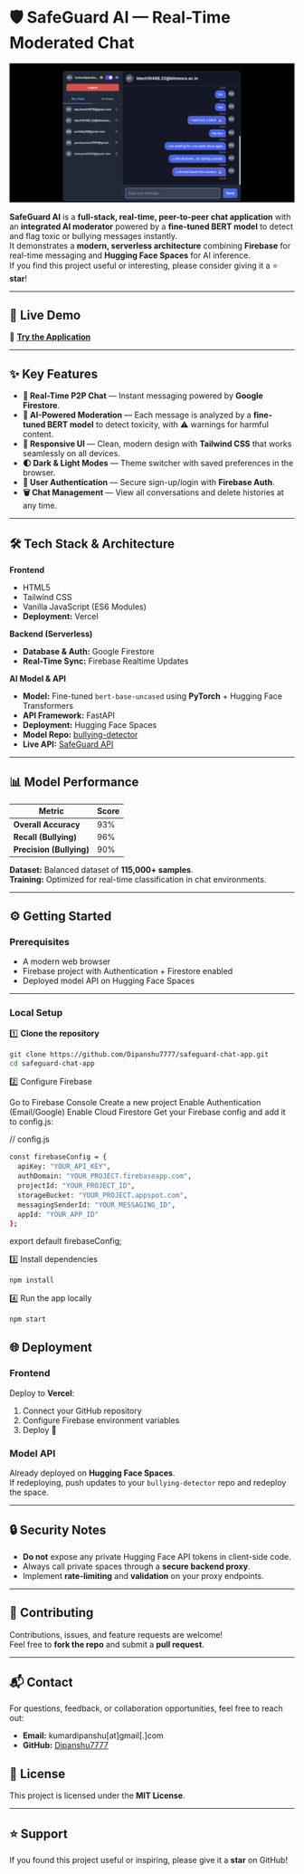 # 🛡️ SafeGuard AI — Real-Time Moderated Chat
![SafeGuard Chat Screenshot](Safegaurd.png)

**SafeGuard AI** is a **full-stack, real-time, peer-to-peer chat application** with an **integrated AI moderator** powered by a **fine-tuned BERT model** to detect and flag toxic or bullying messages instantly.  
It demonstrates a **modern, serverless architecture** combining **Firebase** for real-time messaging and **Hugging Face Spaces** for AI inference.  
If you find this project useful or interesting, please consider giving it a ⭐ **star**!

---

## 🚀 Live Demo  
🔗 **[Try the Application](https://safeguard-chat-app.vercel.app/)**  

---

## ✨ Key Features  

- **💬 Real-Time P2P Chat** — Instant messaging powered by **Google Firestore**.  
- **🤖 AI-Powered Moderation** — Each message is analyzed by a **fine-tuned BERT model** to detect toxicity, with ⚠️ warnings for harmful content.  
- **📱 Responsive UI** — Clean, modern design with **Tailwind CSS** that works seamlessly on all devices.  
- **🌓 Dark & Light Modes** — Theme switcher with saved preferences in the browser.  
- **🔐 User Authentication** — Secure sign-up/login with **Firebase Auth**.  
- **🗑️ Chat Management** — View all conversations and delete histories at any time.  

---

## 🛠 Tech Stack & Architecture  

**Frontend**  
- HTML5  
- Tailwind CSS  
- Vanilla JavaScript (ES6 Modules)  
- **Deployment:** Vercel  

**Backend (Serverless)**  
- **Database & Auth:** Google Firestore  
- **Real-Time Sync:** Firebase Realtime Updates  

**AI Model & API**  
- **Model:** Fine-tuned `bert-base-uncased` using **PyTorch** + Hugging Face Transformers  
- **API Framework:** FastAPI  
- **Deployment:** Hugging Face Spaces  
- **Model Repo:** [bullying-detector](https://github.com/Dipanshu7777/bullying-detector)  
- **Live API:** [SafeGuard API](https://huggingface.co/spaces/dez2work9876/safeguard-api)  

---

## 📊 Model Performance  

| Metric                  | Score |
|-------------------------|-------|
| **Overall Accuracy**    | 93%   |
| **Recall (Bullying)**   | 96%   |
| **Precision (Bullying)**| 90%   |

**Dataset:** Balanced dataset of **115,000+ samples**.  
**Training:** Optimized for real-time classification in chat environments.  

---

## ⚙️ Getting Started  

### **Prerequisites**
- A modern web browser  
- Firebase project with Authentication + Firestore enabled  
- Deployed model API on Hugging Face Spaces  

---

### **Local Setup**  

1️⃣ **Clone the repository**  
```bash
git clone https://github.com/Dipanshu7777/safeguard-chat-app.git
cd safeguard-chat-app
``` 

2️⃣ Configure Firebase

Go to Firebase Console
Create a new project
Enable Authentication (Email/Google)
Enable Cloud Firestore
Get your Firebase config and add it to config.js:

// config.js
```bash
const firebaseConfig = {
  apiKey: "YOUR_API_KEY",
  authDomain: "YOUR_PROJECT.firebaseapp.com",
  projectId: "YOUR_PROJECT_ID",
  storageBucket: "YOUR_PROJECT.appspot.com",
  messagingSenderId: "YOUR_MESSAGING_ID",
  appId: "YOUR_APP_ID"
};
```

export default firebaseConfig;

3️⃣ Install dependencies
```bash
npm install
```

4️⃣ Run the app locally

```bash
npm start
```
## 🌐 Deployment

### Frontend
Deploy to **Vercel**:  
1. Connect your GitHub repository  
2. Configure Firebase environment variables  
3. Deploy 🎉  

### Model API
Already deployed on **Hugging Face Spaces**.  
If redeploying, push updates to your `bullying-detector` repo and redeploy the space.

---

## 🔒 Security Notes
- **Do not** expose any private Hugging Face API tokens in client-side code.  
- Always call private spaces through a **secure backend proxy**.  
- Implement **rate-limiting** and **validation** on your proxy endpoints.

---

## 🤝 Contributing
Contributions, issues, and feature requests are welcome!  
Feel free to **fork the repo** and submit a **pull request**.

---

## 📬 Contact
For questions, feedback, or collaboration opportunities, feel free to reach out:
 
- **Email:**   kumardipanshu[at]gmail[.]com
- **GitHub:** [Dipanshu7777](https://github.com/Dipanshu7777)   


## 📜 License
This project is licensed under the **MIT License**.

---

## ⭐ Support
If you found this project useful or inspiring, please give it a **star** on GitHub!


